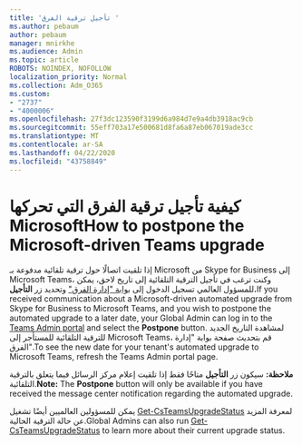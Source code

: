 ```yaml
---
title: 'تأجيل ترقية الفرق '
ms.author: pebaum
author: pebaum
manager: mnirkhe
ms.audience: Admin
ms.topic: article
ROBOTS: NOINDEX, NOFOLLOW
localization_priority: Normal
ms.collection: Adm_O365
ms.custom:
- "2737"
- "4000006"
ms.openlocfilehash: 27f3dc123590f3199d6a984d7e9a4db3918ac9cb
ms.sourcegitcommit: 55eff703a17e500681d8fa6a87eb067019ade3cc
ms.translationtype: MT
ms.contentlocale: ar-SA
ms.lasthandoff: 04/22/2020
ms.locfileid: "43758849"
---
```

# <a name="how-to-postpone-the-microsoft-driven-teams-upgrade"></a><span data-ttu-id="8d3fa-102">كيفية تأجيل ترقية الفرق التي تحركها Microsoft</span><span class="sxs-lookup"><span data-stu-id="8d3fa-102">How to postpone the Microsoft-driven Teams upgrade</span></span>

<span data-ttu-id="8d3fa-103">إذا تلقيت اتصالًا حول ترقية تلقائية مدفوعة بـ Microsoft من Skype for Business إلى Microsoft Teams، وكنت ترغب في تأجيل الترقية التلقائية إلى تاريخ لاحق، يمكن للمسؤول العالمي تسجيل الدخول إلى [بوابة "إدارة الفرق"](https://admin.teams.microsoft.com/dashboard) وتحديد زر **التأجيل.**</span><span class="sxs-lookup"><span data-stu-id="8d3fa-103">If you received communication about a Microsoft-driven automated upgrade from Skype for Business to Microsoft Teams, and you wish to postpone the automated upgrade to a later date, your Global Admin can log in to the [Teams Admin portal](https://admin.teams.microsoft.com/dashboard) and select the **Postpone** button.</span></span> <span data-ttu-id="8d3fa-104">لمشاهدة التاريخ الجديد للترقية التلقائية للمستأجر إلى Microsoft Teams، قم بتحديث صفحة بوابة "إدارة الفرق".</span><span class="sxs-lookup"><span data-stu-id="8d3fa-104">To see the new date for your tenant's automated upgrade to Microsoft Teams, refresh the Teams Admin portal page.</span></span>

<span data-ttu-id="8d3fa-105">**ملاحظة:** سيكون زر **التأجيل** متاحًا فقط إذا تلقيت إعلام مركز الرسائل فيما يتعلق بالترقية التلقائية.</span><span class="sxs-lookup"><span data-stu-id="8d3fa-105">**Note:** The **Postpone** button will only be available if you have received the message center notification regarding the automated upgrade.</span></span> 

<span data-ttu-id="8d3fa-106">يمكن للمسؤولين العالميين أيضًا تشغيل [Get-CsTeamsUpgradeStatus](https://docs.microsoft.com/powershell/module/skype/get-csteamsupgradestatus?view=skype-ps) لمعرفة المزيد عن حالة الترقية الحالية.</span><span class="sxs-lookup"><span data-stu-id="8d3fa-106">Global Admins can also run [Get-CsTeamsUpgradeStatus](https://docs.microsoft.com/powershell/module/skype/get-csteamsupgradestatus?view=skype-ps) to learn more about their current upgrade status.</span></span> 